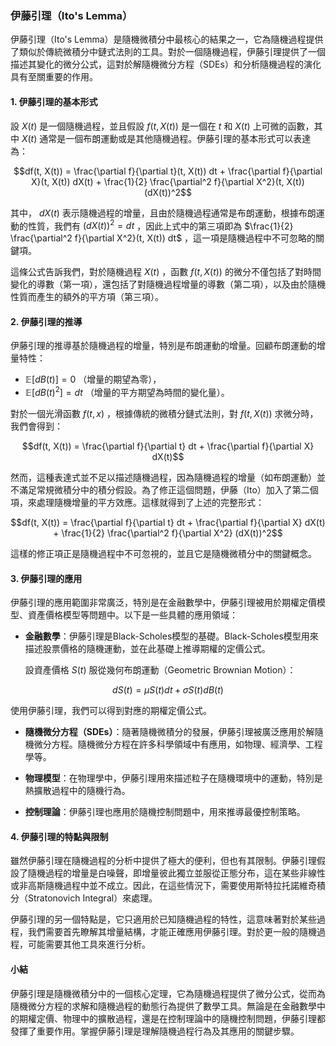 ### 伊藤引理（Ito's Lemma）

伊藤引理（Ito's Lemma）是隨機微積分中最核心的結果之一，它為隨機過程提供了類似於傳統微積分中鏈式法則的工具。對於一個隨機過程，伊藤引理提供了一個描述其變化的微分公式，這對於解隨機微分方程（SDEs）和分析隨機過程的演化具有至關重要的作用。

#### 1. 伊藤引理的基本形式

設  $`X(t)`$  是一個隨機過程，並且假設  $`f(t, X(t))`$  是一個在  $`t`$  和  $`X(t)`$  上可微的函數，其中  $`X(t)`$  通常是一個布朗運動或是其他隨機過程。伊藤引理的基本形式可以表達為：


```math
df(t, X(t)) = \frac{\partial f}{\partial t}(t, X(t)) dt + \frac{\partial f}{\partial X}(t, X(t)) dX(t) + \frac{1}{2} \frac{\partial^2 f}{\partial X^2}(t, X(t)) (dX(t))^2
```


其中， $`dX(t)`$  表示隨機過程的增量，且由於隨機過程通常是布朗運動，根據布朗運動的性質，我們有  $`(dX(t))^2 = dt`$ ，因此上式中的第三項即為  $`\frac{1}{2} \frac{\partial^2 f}{\partial X^2}(t, X(t)) dt`$ ，這一項是隨機過程中不可忽略的關鍵項。

這條公式告訴我們，對於隨機過程  $`X(t)`$ ，函數  $`f(t, X(t))`$  的微分不僅包括了對時間變化的導數（第一項），還包括了對隨機過程增量的導數（第二項），以及由於隨機性質而產生的額外的平方項（第三項）。

#### 2. 伊藤引理的推導

伊藤引理的推導基於隨機過程的增量，特別是布朗運動的增量。回顧布朗運動的增量特性：

-  $`\mathbb{E}[dB(t)] = 0`$ （增量的期望為零），
-  $`\mathbb{E}[dB(t)^2] = dt`$ （增量的平方期望為時間的變化量）。

對於一個光滑函數  $`f(t, x)`$ ，根據傳統的微積分鏈式法則，對  $`f(t, X(t))`$  求微分時，我們會得到：


```math
df(t, X(t)) = \frac{\partial f}{\partial t} dt + \frac{\partial f}{\partial X} dX(t)
```


然而，這種表達式並不足以描述隨機過程，因為隨機過程的增量（如布朗運動）並不滿足常規微積分中的積分假設。為了修正這個問題，伊藤（Ito）加入了第二個項，來處理隨機增量的平方效應。這樣就得到了上述的完整形式：


```math
df(t, X(t)) = \frac{\partial f}{\partial t} dt + \frac{\partial f}{\partial X} dX(t) + \frac{1}{2} \frac{\partial^2 f}{\partial X^2} (dX(t))^2
```


這樣的修正項正是隨機過程中不可忽視的，並且它是隨機微積分中的關鍵概念。

#### 3. 伊藤引理的應用

伊藤引理的應用範圍非常廣泛，特別是在金融數學中，伊藤引理被用於期權定價模型、資產價格模型等問題中。以下是一些具體的應用領域：

- **金融數學**：伊藤引理是Black-Scholes模型的基礎。Black-Scholes模型用來描述股票價格的隨機運動，並在此基礎上推導期權的定價公式。
  
  設資產價格  $`S(t)`$  服從幾何布朗運動（Geometric Brownian Motion）：
  
```math
dS(t) = \mu S(t) dt + \sigma S(t) dB(t)
```

  使用伊藤引理，我們可以得到對應的期權定價公式。

- **隨機微分方程（SDEs）**：隨著隨機微積分的發展，伊藤引理被廣泛應用於解隨機微分方程。隨機微分方程在許多科學領域中有應用，如物理、經濟學、工程學等。

- **物理模型**：在物理學中，伊藤引理用來描述粒子在隨機環境中的運動，特別是熱擴散過程中的隨機行為。

- **控制理論**：伊藤引理也應用於隨機控制問題中，用來推導最優控制策略。

#### 4. 伊藤引理的特點與限制

雖然伊藤引理在隨機過程的分析中提供了極大的便利，但也有其限制。伊藤引理假設了隨機過程的增量是白噪聲，即增量彼此獨立並服從正態分布，這在某些非線性或非高斯隨機過程中並不成立。因此，在這些情況下，需要使用斯特拉托諾維奇積分（Stratonovich Integral）來處理。

伊藤引理的另一個特點是，它只適用於已知隨機過程的特性，這意味著對於某些過程，我們需要首先瞭解其增量結構，才能正確應用伊藤引理。對於更一般的隨機過程，可能需要其他工具來進行分析。

#### 小結

伊藤引理是隨機微積分中的一個核心定理，它為隨機過程提供了微分公式，從而為隨機微分方程的求解和隨機過程的動態行為提供了數學工具。無論是在金融數學中的期權定價、物理中的擴散過程，還是在控制理論中的隨機控制問題，伊藤引理都發揮了重要作用。掌握伊藤引理是理解隨機過程行為及其應用的關鍵步驟。